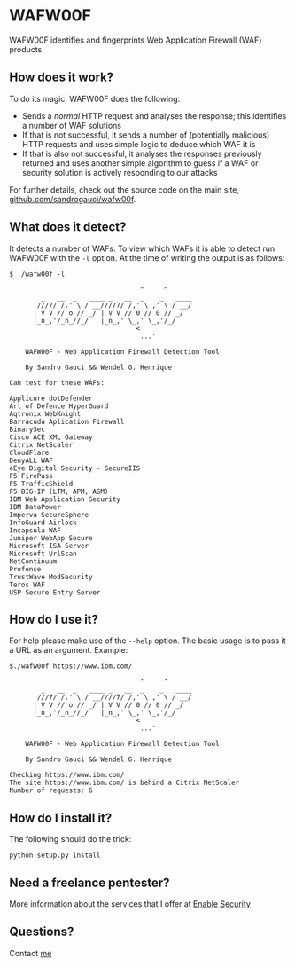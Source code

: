 # WAFW00F

WAFW00F identifies and fingerprints Web Application Firewall (WAF) products.

## How does it work?

To do its magic, WAFW00F does the following:

- Sends a _normal_ HTTP request and analyses the response; this identifies a
  number of WAF solutions
- If that is not successful, it sends a number of (potentially malicious) HTTP
  requests and uses simple logic to deduce which WAF it is
- If that is also not successful, it analyses the responses previously
  returned and uses another simple algorithm to guess if a WAF or security
  solution is actively responding to our attacks

For further details, check out the source code on the main site,
[github.com/sandrogauci/wafw00f](https://github.com/sandrogauci/wafw00f).

## What does it detect?

It detects a number of WAFs. To view which WAFs it is able to detect run
WAFW00F with the `-l` option. At the time of writing the output is as follows:

    $ ./wafw00f -l

                                     ^     ^
            _   __  _   ____ _   __  _    _   ____
           ///7/ /.' \ / __////7/ /,' \ ,' \ / __/
          | V V // o // _/ | V V // 0 // 0 // _/
          |_n_,'/_n_//_/   |_n_,' \_,' \_,'/_/
                                    <
                                     ...'

        WAFW00F - Web Application Firewall Detection Tool

        By Sandro Gauci && Wendel G. Henrique

    Can test for these WAFs:

    Applicure dotDefender
    Art of Defence HyperGuard
    Aqtronix WebKnight
    Barracuda Aplication Firewall
    BinarySec
    Cisco ACE XML Gateway
    Citrix NetScaler
    CloudFlare
    DenyALL WAF
    eEye Digital Security - SecureIIS
    F5 FirePass
    F5 TrafficShield
    F5 BIG-IP (LTM, APM, ASM)
    IBM Web Application Security
    IBM DataPower
    Imperva SecureSphere
    InfoGuard Airlock
    Incapsula WAF
    Juniper WebApp Secure
    Microsoft ISA Server
    Microsoft UrlScan
    NetContinuum
    Profense
    TrustWave ModSecurity
    Teros WAF
    USP Secure Entry Server


## How do I use it?

For help please make use of the `--help` option. The basic usage is to pass it
a URL as an argument. Example:

    $./wafw00f https://www.ibm.com/

                                     ^     ^
            _   __  _   ____ _   __  _    _   ____
           ///7/ /.' \ / __////7/ /,' \ ,' \ / __/
          | V V // o // _/ | V V // 0 // 0 // _/
          |_n_,'/_n_//_/   |_n_,' \_,' \_,'/_/
                                    <
                                     ...'

        WAFW00F - Web Application Firewall Detection Tool

        By Sandro Gauci && Wendel G. Henrique

    Checking https://www.ibm.com/
    The site https://www.ibm.com/ is behind a Citrix NetScaler
    Number of requests: 6


## How do I install it?

The following should do the trick:

	python setup.py install

## Need a freelance pentester?

More information about the services that I offer at [Enable Security](http://enablesecurity.com/)

## Questions?

Contact [me](mailto:sandro@enablesecurity.com)

